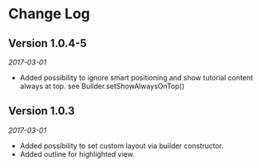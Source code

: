 Change Log
==========

## Version 1.0.4-5
_2017-03-01_

 *  Added possibility to ignore smart positioning and show tutorial content always at top. see Builder.setShowAlwaysOnTop()

## Version 1.0.3
_2017-03-01_

 *  Added possibility to set custom layout via builder constructor.
 *  Added outline for highlighted view.